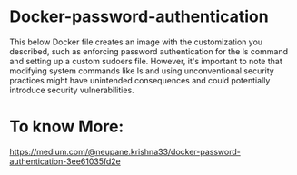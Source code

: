 # Docker-password-authentication

This below Docker file creates an image with the customization you described, such as enforcing password authentication for the ls command and setting up a custom sudoers file. However, it's important to note that modifying system commands like ls and using unconventional security practices might have unintended consequences and could potentially introduce security vulnerabilities.

# To know More:
https://medium.com/@neupane.krishna33/docker-password-authentication-3ee61035fd2e
